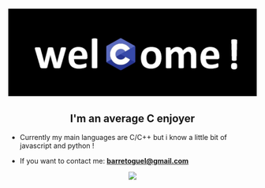 ![MasterHead](img.jpg)
<h2 align="center"> I'm an average C enjoyer </h2>

- Currently my main languages are C/C++ but i know a little bit of javascript and python !

- If you want to contact me: **barretoguel@gmail.com**

<p align="center"> <img src="https://i.imgflip.com/6b51to.png"/> </p>
